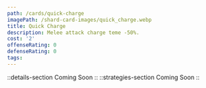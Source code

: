 ```yaml
---
path: /cards/quick-charge
imagePath: /shard-card-images/quick_charge.webp
title: Quick Charge
description: Melee attack charge teme -50%.
cost: '2'
offenseRating: 0
defenseRating: 0
tags:
---
```

::details-section
Coming Soon
::
::strategies-section
Coming Soon
::